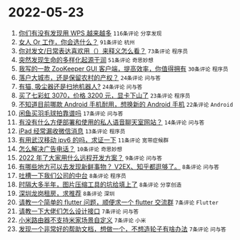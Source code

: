 # 2022-05-23

1. [你们有没有发现用 WPS 越来越多](https://www.v2ex.com/t/854600) `116条评论` `分享发现`
1. [女人 Or 工作，你会选什么？](https://www.v2ex.com/t/854613) `91条评论` `杭州`
1. [你对发文/日常表达喜欢用（）来释义怎么看？](https://www.v2ex.com/t/854616) `73条评论` `程序员`
1. [突然发现生命的多样化起源于润](https://www.v2ex.com/t/854601) `51条评论` `奇思妙想`
1. [我写的一款 ZooKeeper GUI 客户端，提高效率，你值得拥有](https://www.v2ex.com/t/854598) `30条评论` `程序员`
1. [落户大城市，还是保留农村的产权？](https://www.v2ex.com/t/854644) `24条评论` `问与答`
1. [有猫, 吸尘器还是扫地机器人?](https://www.v2ex.com/t/854606) `24条评论` `问与答`
1. [买了七彩虹 3070，价格 3200 元，显卡下山了](https://www.v2ex.com/t/854610) `23条评论` `程序员`
1. [不知道目前哪款 Android 手机耐用，想换新的 Android 手机](https://www.v2ex.com/t/854609) `22条评论` `Android`
1. [闲鱼买羽毛球拍靠谱吗](https://www.v2ex.com/t/854608) `17条评论` `问与答`
1. [有没有什么方便部署和使用的私人语音聊天室网站？](https://www.v2ex.com/t/854599) `14条评论` `问与答`
1. [iPad 经常漏收微信消息](https://www.v2ex.com/t/854622) `13条评论` `程序员`
1. [有用武汉移动 ipv6 的吗，求证一下](https://www.v2ex.com/t/854603) `11条评论` `宽带症候群`
1. [怎么解决广告电话？](https://www.v2ex.com/t/854619) `10条评论` `奇思妙想`
1. [2022 年了大家用什么远程开发方案？](https://www.v2ex.com/t/854611) `9条评论` `问与答`
1. [有哪些地方可以去发现新鲜事物？ V2EX、知乎都逛够了。](https://www.v2ex.com/t/854648) `8条评论` `问与答`
1. [吐槽一下我们公司的中台](https://www.v2ex.com/t/854647) `8条评论` `程序员`
1. [时隔大多半年，图片压缩工具的坑给填上了](https://www.v2ex.com/t/854630) `8条评论` `分享创造`
1. [深圳龙岗租房，求推荐](https://www.v2ex.com/t/854620) `8条评论` `深圳`
1. [请教一个简单的 flutter 问题，顺便求一个 flutter 交流群](https://www.v2ex.com/t/854654) `7条评论` `Flutter`
1. [请教一下大佬们怎么设计接口](https://www.v2ex.com/t/854638) `7条评论` `问与答`
1. [小米路由器不支持米家场景自定义](https://www.v2ex.com/t/854615) `7条评论` `小米`
1. [发现一个非常好的帮助文档，想做一个，不想造轮子有啥办法](https://www.v2ex.com/t/854614) `7条评论` `问与答`
